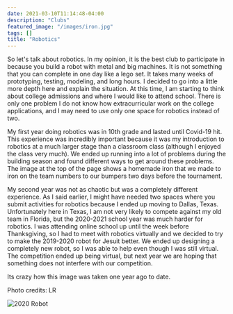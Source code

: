 ```yaml
---
date: 2021-03-10T11:14:48-04:00
description: "Clubs"
featured_image: "/images/iron.jpg"
tags: []
title: "Robotics"
---
```

So let's talk about robotics. In my opinion, it is the best club to participate in because you build a robot with metal and big machines. It is not something that you can complete in one day like a lego set. It takes many weeks of prototyping, testing, modeling, and long hours. I decided to go into a little more depth here and explain the situation. At this time, I am starting to think about college admissions and where I would like to attend school. There is only one problem I do not know how extracurricular work on the college applications, and I may need to use only one space for robotics instead of two.

My first year doing robotics was in 10th grade and lasted until Covid-19 hit. This experience was incredibly important because it was my introduction to robotics at a much larger stage than a classroom class (although I enjoyed the class very much). We ended up running into a lot of problems during the building season and found different ways to get around these problems. The image at the top of the page shows a homemade iron that we made to iron on the team numbers to our bumpers two days before the tournament. 

My second year was not as chaotic but was a completely different experience. As I said earlier, I might have needed two spaces where you submit activities for robotics because I ended up moving to Dallas, Texas. Unfortunately here in Texas, I am not very likely to compete against my old team in Florida, but the 2020-2021 school year was much harder for robotics. I was attending online school up until the week before Thanksgiving, so I had to meet with robotics virtually and we decided to try to make the 2019-2020 robot for Jesuit better. We ended up designing a completely new robot, so I was able to help even though I was still virtual. The competition ended up being virtual, but next year we are hoping that something does not interfere with our competition.




Its crazy how this image was taken one year ago to date.


Photo credits: LR

![2020 Robot](/images/iron.jpg)
